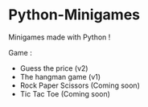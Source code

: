 # Python-Minigames

Minigames made with Python !

Game :
  - Guess the price (v2)
  - The hangman game (v1)
  - Rock Paper Scissors (Coming soon)
  - Tic Tac Toe (Coming soon)

